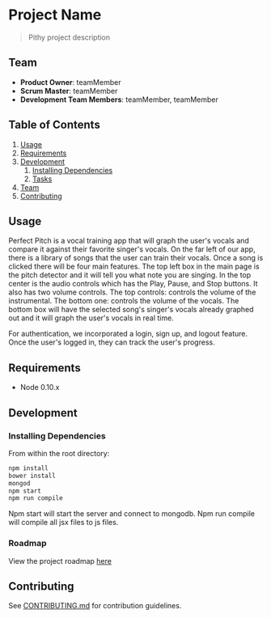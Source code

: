 # Project Name

> Pithy project description

## Team

  - __Product Owner__: teamMember
  - __Scrum Master__: teamMember
  - __Development Team Members__: teamMember, teamMember

## Table of Contents

1. [Usage](#Usage)
1. [Requirements](#requirements)
1. [Development](#development)
    1. [Installing Dependencies](#installing-dependencies)
    1. [Tasks](#tasks)
1. [Team](#team)
1. [Contributing](#contributing)

## Usage
  Perfect Pitch is a vocal training app that will graph the user's vocals and compare it against their favorite singer's vocals.
  On the far left of our app, there is a library of songs that the user can train their vocals. Once a song is clicked there will be
  four main features. The top left box in the main page is the pitch detector and it will tell you what note you are singing. In the
  top center is the audio controls which has the Play, Pause, and Stop buttons. It also has two volume controls. The top controls: controls
  the volume of the instrumental. The bottom one: controls the volume of the vocals. The bottom box will have the selected song's singer's
  vocals already graphed out and it will graph the user's vocals in real time. 

  For authentication, we incorporated a login, sign up, and logout feature. Once the user's logged in, they can track the user's progress. 

## Requirements

- Node 0.10.x

## Development

### Installing Dependencies

From within the root directory:

```sh
npm install
bower install
mongod
npm start
npm run compile
```
Npm start will start the server and connect to mongodb. Npm run compile will compile all jsx files to js files. 

### Roadmap

View the project roadmap [here](LINK_TO_PROJECT_ISSUES)


## Contributing

See [CONTRIBUTING.md](CONTRIBUTING.md) for contribution guidelines.
